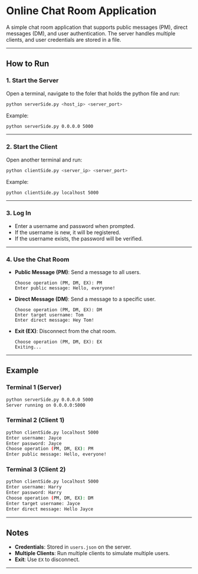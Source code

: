 # Online Chat Room Application
A simple chat room application that supports public messages (PM), direct messages (DM), and user authentication. The server handles multiple clients, and user credentials are stored in a file.

---

## How to Run

### 1. Start the Server
Open a terminal, navigate to the foler that holds the python file and run:
```bash
python serverSide.py <host_ip> <server_port>
```
Example:
```bash
python serverSide.py 0.0.0.0 5000
```

---

### 2. Start the Client
Open another terminal and run:
```bash
python clientSide.py <server_ip> <server_port>
```
Example:
```bash
python clientSide.py localhost 5000
```

---

### 3. Log In
- Enter a username and password when prompted.
- If the username is new, it will be registered.
- If the username exists, the password will be verified.

---

### 4. Use the Chat Room
- **Public Message (PM)**: Send a message to all users.
  ```
  Choose operation (PM, DM, EX): PM
  Enter public message: Hello, everyone!
  ```
- **Direct Message (DM)**: Send a message to a specific user.
  ```
  Choose operation (PM, DM, EX): DM
  Enter target username: Tom
  Enter direct message: Hey Tom!
  ```
- **Exit (EX)**: Disconnect from the chat room.
  ```
  Choose operation (PM, DM, EX): EX
  Exiting...
  ```

---

## Example

### Terminal 1 (Server)
```bash
python serverSide.py 0.0.0.0 5000
Server running on 0.0.0.0:5000
```

### Terminal 2 (Client 1)
```bash
python clientSide.py localhost 5000
Enter username: Jayce
Enter password: Jayce
Choose operation (PM, DM, EX): PM
Enter public message: Hello, everyone!
```

### Terminal 3 (Client 2)
```bash
python clientSide.py localhost 5000
Enter username: Harry
Enter password: Harry
Choose operation (PM, DM, EX): DM
Enter target username: Jayce
Enter direct message: Hello Jayce
```

---

## Notes
- **Credentials**: Stored in `users.json` on the server.
- **Multiple Clients**: Run multiple clients to simulate multiple users.
- **Exit**: Use `EX` to disconnect.

---
